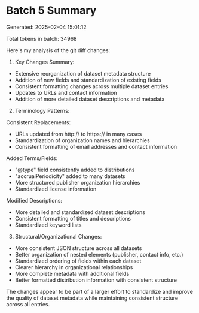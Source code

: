 # Batch 5 Summary

Generated: 2025-02-04 15:01:12

Total tokens in batch: 34968

Here's my analysis of the git diff changes:

1. Key Changes Summary:
- Extensive reorganization of dataset metadata structure
- Addition of new fields and standardization of existing fields
- Consistent formatting changes across multiple dataset entries
- Updates to URLs and contact information
- Addition of more detailed dataset descriptions and metadata

2. Terminology Patterns:

Consistent Replacements:
- URLs updated from http:// to https:// in many cases
- Standardization of organization names and hierarchies
- Consistent formatting of email addresses and contact information

Added Terms/Fields:
- "@type" field consistently added to distributions
- "accrualPeriodicity" added to many datasets
- More structured publisher organization hierarchies
- Standardized license information

Modified Descriptions:
- More detailed and standardized dataset descriptions
- Consistent formatting of titles and descriptions
- Standardized keyword lists

3. Structural/Organizational Changes:
- More consistent JSON structure across all datasets
- Better organization of nested elements (publisher, contact info, etc.)
- Standardized ordering of fields within each dataset
- Clearer hierarchy in organizational relationships
- More complete metadata with additional fields
- Better formatted distribution information with consistent structure

The changes appear to be part of a larger effort to standardize and improve the quality of dataset metadata while maintaining consistent structure across all entries.
